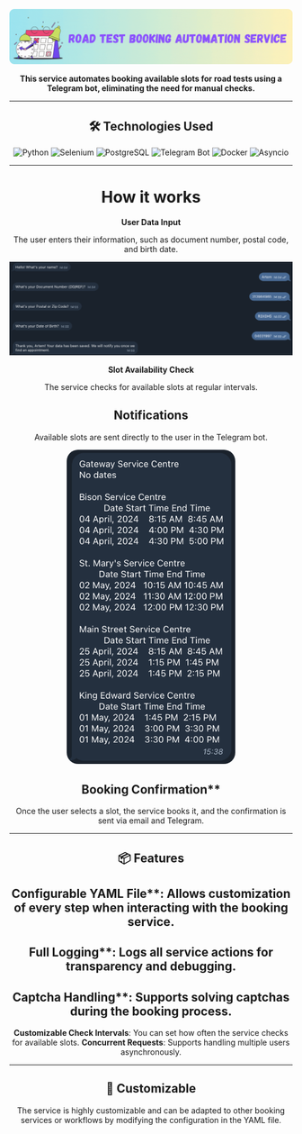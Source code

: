 <div align="center">

![Main](docs/gif/road.gif)

**This service automates booking available slots for road tests using a Telegram bot, eliminating the need for manual checks.**

---

## 🛠 Technologies Used


![Python](https://img.shields.io/badge/Python-3776AB?style=for-the-badge&logo=python&logoColor=white)
![Selenium](https://img.shields.io/badge/Selenium-43B02A?style=for-the-badge&logo=selenium&logoColor=white)
![PostgreSQL](https://img.shields.io/badge/PostgreSQL-4169E1?style=for-the-badge&logo=postgresql&logoColor=white)
![Telegram Bot](https://img.shields.io/badge/Telegram_Bot-2CA5E0?style=for-the-badge&logo=telegram&logoColor=white)
![Docker](https://img.shields.io/badge/Docker-2496ED?style=for-the-badge&logo=docker&logoColor=white)
![Asyncio](https://img.shields.io/badge/Asyncio-808080?style=for-the-badge)


---

#  How it works

**User Data Input**

The user enters their information, such as document number, postal code, and birth date.

<img src="docs/img/data_input.png" alt="User Data Input" width="800"/>

**Slot Availability Check**

The service checks for available slots at regular intervals.

## Notifications

Available slots are sent directly to the user in the Telegram bot.

<img src="docs/img/response.png" alt="User Data Input" width="300" style="border-radius: 20px;"/>

## Booking Confirmation**

Once the user selects a slot, the service books it, and the confirmation is sent via email and Telegram.

---

## 📦 Features

## Configurable YAML File**: Allows customization of every step when interacting with the booking service.
## Full Logging**: Logs all service actions for transparency and debugging.
## Captcha Handling**: Supports solving captchas during the booking process.
**Customizable Check Intervals**: You can set how often the service checks for available slots.
**Concurrent Requests**: Supports handling multiple users asynchronously.

---

## 🤖 Customizable

The service is highly customizable and can be adapted to other booking services or workflows by modifying the configuration in the YAML file.

</div>
